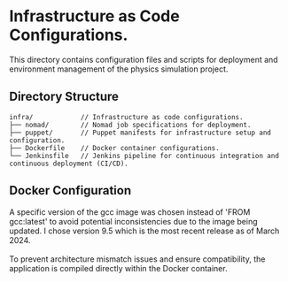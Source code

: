 # Infrastructure as Code Configurations.

This directory contains configuration files and scripts for deployment and environment management of the physics simulation project.

## Directory Structure
```
infra/            // Infrastructure as code configurations.
├── nomad/        // Nomad job specifications for deployment.
├── puppet/       // Puppet manifests for infrastructure setup and configuration.
├── Dockerfile    // Docker container configurations.
└── Jenkinsfile   // Jenkins pipeline for continuous integration and continuous deployment (CI/CD).
```

## Docker Configuration

A specific version of the gcc image was chosen instead of 'FROM gcc:latest' to avoid potential inconsistencies due to the image being updated. I chose version 9.5 which is the most recent release as of March 2024. <br>
<br>
To prevent architecture mismatch issues and ensure compatibility, the application is compiled directly within the Docker container.